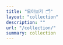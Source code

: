 ```yaml
---
title: "모아보기 🗂️"
layout: "collection"
description: ""
url: "/collection/"
summary: collection
---
```

